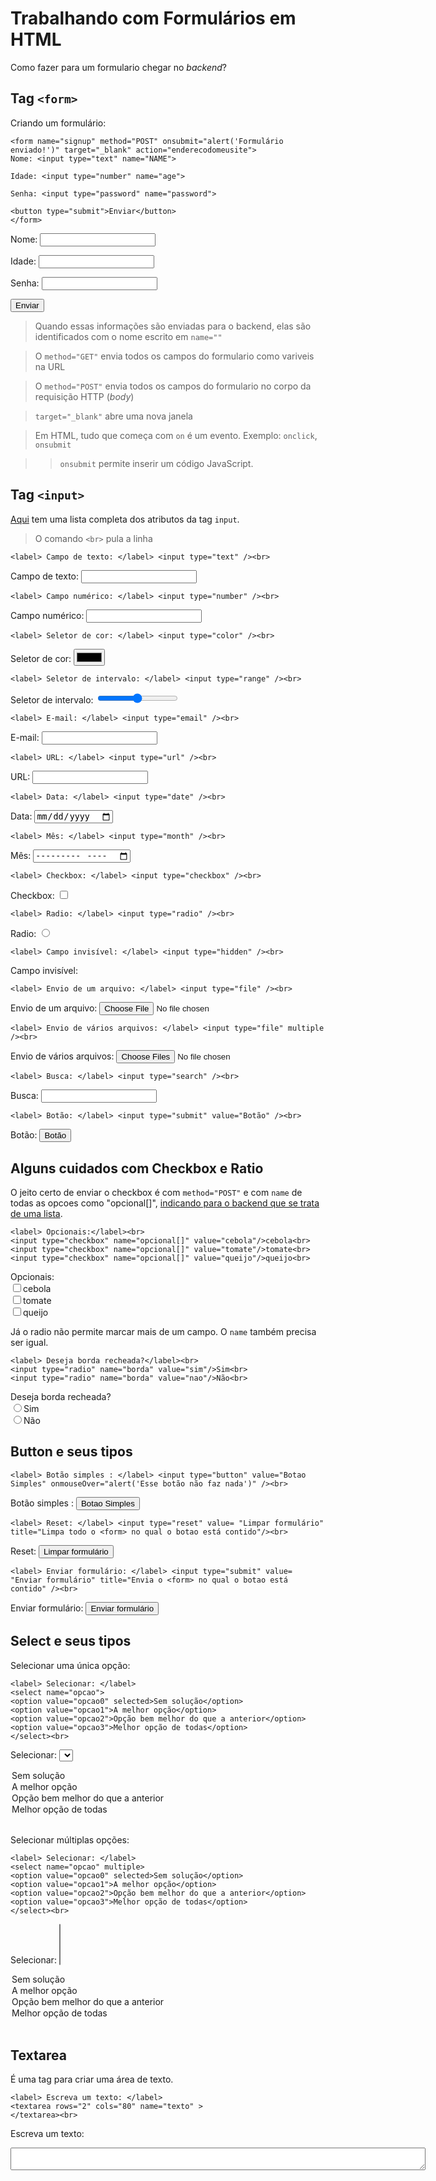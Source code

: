 # Trabalhando com Formulários em HTML

Como fazer para um formulario chegar no *backend*? 

## Tag `<form>`

Criando um formulário:

```
<form name="signup" method="POST" onsubmit="alert('Formulário enviado!')" target="_blank" action="enderecodomeusite">
Nome: <input type="text" name="NAME">

Idade: <input type="number" name="age">

Senha: <input type="password" name="password">

<button type="submit">Enviar</button>
</form>
```

<form name="signup" method="POST" onsubmit="alert('Formulário enviado!')" target="_blank" action="enderecodomeusite">
Nome: <input type="text" name="NAME">

Idade: <input type="number" name="age">

Senha: <input type="password" name="password">

<button type="submit">Enviar</button>
</form>

> Quando essas informações são enviadas para o backend, elas são identificados com o nome escrito em `name=""` 

> O `method="GET"` envia todos os campos do formulario como variveis na URL

> O `method="POST"` envia todos os campos do formulario no corpo da requisição HTTP (*body*)

> `target="_blank"` abre uma nova janela

> Em HTML, tudo que começa com `on` é um evento. Exemplo: `onclick`, `onsubmit` 

>> `onsubmit` permite inserir um código JavaScript.


## Tag `<input>`

[Aqui](https://www.w3schools.com/tags/tag_input.asp) tem uma lista completa dos atributos da tag `input`.
> O comando `<br>` pula a linha



```
<label> Campo de texto: </label> <input type="text" /><br>
```
<label> Campo de texto: </label> <input type="text" /><br>

```
<label> Campo numérico: </label> <input type="number" /><br>
```
<label> Campo numérico: </label> <input type="number" /><br>

```
<label> Seletor de cor: </label> <input type="color" /><br>
```
<label> Seletor de cor: </label> <input type="color" /><br>

```
<label> Seletor de intervalo: </label> <input type="range" /><br>
```
<label> Seletor de intervalo: </label> <input type="range" /><br>

```
<label> E-mail: </label> <input type="email" /><br>
```
<label> E-mail: </label> <input type="email" /><br>

```
<label> URL: </label> <input type="url" /><br>
```
<label> URL: </label> <input type="url" /><br>

```
<label> Data: </label> <input type="date" /><br>
```
<label> Data: </label> <input type="date" /><br>

```
<label> Mês: </label> <input type="month" /><br>
```
<label> Mês: </label> <input type="month" /><br>

```
<label> Checkbox: </label> <input type="checkbox" /><br>
```
<label> Checkbox: </label> <input type="checkbox" /><br>

```
<label> Radio: </label> <input type="radio" /><br>
```
<label> Radio: </label> <input type="radio" /><br>

```
<label> Campo invisível: </label> <input type="hidden" /><br>
```
<label> Campo invisível: </label> <input type="hidden" /><br>

```
<label> Envio de um arquivo: </label> <input type="file" /><br>
```
<label> Envio de um arquivo: </label> <input type="file" /><br>

```
<label> Envio de vários arquivos: </label> <input type="file" multiple /><br>
```
<label> Envio de vários arquivos: </label> <input type="file" multiple /><br>

```
<label> Busca: </label> <input type="search" /><br>
```
<label> Busca: </label> <input type="search" /><br>

```
<label> Botão: </label> <input type="submit" value="Botão" /><br>
```
<label> Botão: </label> <input type="button" value="Botão" /><br>


## Alguns cuidados com Checkbox e Ratio

O jeito certo de enviar o checkbox é com ` method="POST" ` e com `name` de todas as opcoes como "opcional[]", <u>indicando para o backend que se trata de uma lista</u>.

```
<label> Opcionais:</label><br>
<input type="checkbox" name="opcional[]" value="cebola"/>cebola<br>
<input type="checkbox" name="opcional[]" value="tomate"/>tomate<br>
<input type="checkbox" name="opcional[]" value="queijo"/>queijo<br>
```

<label> Opcionais:</label><br>
<input type="checkbox" name="opcional[]" value="cebola"/>cebola<br>
<input type="checkbox" name="opcional[]" value="tomate"/>tomate<br>
<input type="checkbox" name="opcional[]" value="queijo"/>queijo<br>


Já o radio não permite marcar mais de um campo. O `name` também precisa ser igual.

```
<label> Deseja borda recheada?</label><br>
<input type="radio" name="borda" value="sim"/>Sim<br>
<input type="radio" name="borda" value="nao"/>Não<br>
```

<label> Deseja borda recheada?</label><br>
<input type="radio" name="borda" value="sim"/>Sim<br>
<input type="radio" name="borda" value="nao"/>Não<br>

## Button e seus tipos

```
<label> Botão simples : </label> <input type="button" value="Botao Simples" onmouseOver="alert('Esse botão não faz nada')" /><br>
```
<label> Botão simples : </label> <input type="button" value="Botao Simples" onmouseOver="alert('Esse botão não faz nada')" /><br>

```
<label> Reset: </label> <input type="reset" value= "Limpar formulário" title="Limpa todo o <form> no qual o botao está contido"/><br>
```
<label> Reset: </label> <input type="reset" value= "Limpar formulário" title="Limpa todo o <form> no qual o botao está contido"/><br>

```
<label> Enviar formulário: </label> <input type="submit" value= "Enviar formulário" title="Envia o <form> no qual o botao está contido" /><br>
```
<label> Enviar formulário: </label> <input type="submit" value= "Enviar formulário" title="Envia o <form> no qual o botao está contido" /><br>


## Select e seus tipos
Selecionar uma única opção:
```
<label> Selecionar: </label>
<select name="opcao">
<option value="opcao0" selected>Sem solução</option>
<option value="opcao1">A melhor opção</option>
<option value="opcao2">Opção bem melhor do que a anterior</option>
<option value="opcao3">Melhor opção de todas</option>
</select><br>
```

<label> Selecionar: </label>
<select name="opcao">
<option value="opcao0" selected>Sem solução</option>
<option value="opcao1">A melhor opção</option>
<option value="opcao2">Opção bem melhor do que a anterior</option>
<option value="opcao3">Melhor opção de todas</option>
</select><br>

Selecionar múltiplas opções:

```
<label> Selecionar: </label>
<select name="opcao" multiple>
<option value="opcao0" selected>Sem solução</option>
<option value="opcao1">A melhor opção</option>
<option value="opcao2">Opção bem melhor do que a anterior</option>
<option value="opcao3">Melhor opção de todas</option>
</select><br>
```

<label> Selecionar: </label>
<select name="opcao" multiple>
<option value="opcao0" selected>Sem solução</option>
<option value="opcao1">A melhor opção</option>
<option value="opcao2">Opção bem melhor do que a anterior</option>
<option value="opcao3">Melhor opção de todas</option>
</select><br>

## Textarea

É uma tag para criar uma área de texto.
```
<label> Escreva um texto: </label>
<textarea rows="2" cols="80" name="texto" >
</textarea><br>
```

<label> Escreva um texto: </label>
<textarea rows="2" cols="80" name="texto" >
</textarea><br>